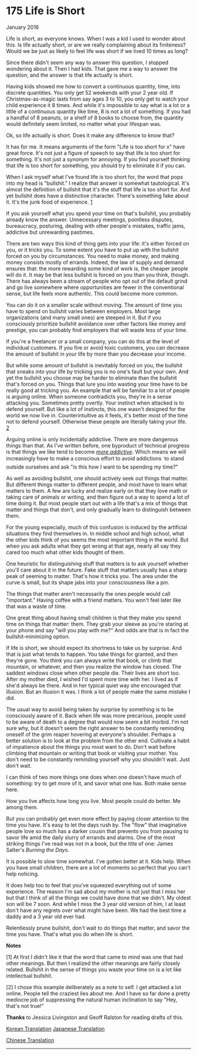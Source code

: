 # 175 Life is Short


  
 
  
 January 2016   
  
 Life is short, as everyone knows. When I was a kid I used to wonder about this. Is life actually short, or are we really complaining about its finiteness? Would we be just as likely to feel life was short if we lived 10 times as long?   
  
 Since there didn't seem any way to answer this question, I stopped wondering about it. Then I had kids. That gave me a way to answer the question, and the answer is that life actually is short.   
  
 Having kids showed me how to convert a continuous quantity, time, into discrete quantities. You only get 52 weekends with your 2 year old. If Christmas-as-magic lasts from say ages 3 to 10, you only get to watch your child experience it 8 times. And while it's impossible to say what is a lot or a little of a continuous quantity like time, 8 is not a lot of something. If you had a handful of 8 peanuts, or a shelf of 8 books to choose from, the quantity would definitely seem limited, no matter what your lifespan was.   
  
 Ok, so life actually is short. Does it make any difference to know that?   
  
 It has for me. It means arguments of the form "Life is too short for x" have great force. It's not just a figure of speech to say that life is too short for something. It's not just a synonym for annoying. If you find yourself thinking that life is too short for something, you should try to eliminate it if you can.   
  
 When I ask myself what I've found life is too short for, the word that pops into my head is "bullshit." I realize that answer is somewhat tautological. It's almost the definition of bullshit that it's the stuff that life is too short for. And yet bullshit does have a distinctive character. There's something fake about it. It's the junk food of experience. [1](#life_is_short_note1)   
  
 If you ask yourself what you spend your time on that's bullshit, you probably already know the answer. Unnecessary meetings, pointless disputes, bureaucracy, posturing, dealing with other people's mistakes, traffic jams, addictive but unrewarding pastimes.   
  
 There are two ways this kind of thing gets into your life: it's either forced on you, or it tricks you. To some extent you have to put up with the bullshit forced on you by circumstances. You need to make money, and making money consists mostly of errands. Indeed, the law of supply and demand ensures that: the more rewarding some kind of work is, the cheaper people will do it. It may be that less bullshit is forced on you than you think, though. There has always been a stream of people who opt out of the default grind and go live somewhere where opportunities are fewer in the conventional sense, but life feels more authentic. This could become more common.   
  
 You can do it on a smaller scale without moving. The amount of time you have to spend on bullshit varies between employers. Most large organizations (and many small ones) are steeped in it. But if you consciously prioritize bullshit avoidance over other factors like money and prestige, you can probably find employers that will waste less of your time.   
  
 If you're a freelancer or a small company, you can do this at the level of individual customers. If you fire or avoid toxic customers, you can decrease the amount of bullshit in your life by more than you decrease your income.   
  
 But while some amount of bullshit is inevitably forced on you, the bullshit that sneaks into your life by tricking you is no one's fault but your own. And yet the bullshit you choose may be harder to eliminate than the bullshit that's forced on you. Things that lure you into wasting your time have to be really good at tricking you. An example that will be familiar to a lot of people is arguing online. When someone contradicts you, they're in a sense attacking you. Sometimes pretty overtly. Your instinct when attacked is to defend yourself. But like a lot of instincts, this one wasn't designed for the world we now live in. Counterintuitive as it feels, it's better most of the time not to defend yourself. Otherwise these people are literally taking your life. [2](#life_is_short_note2)   
  
 Arguing online is only incidentally addictive. There are more dangerous things than that. As I've written before, one byproduct of technical progress is that things we like tend to become [_more addictive_](addiction.html). Which means we will increasingly have to make a conscious effort to avoid addictions  to stand outside ourselves and ask "is this how I want to be spending my time?"   
  
 As well as avoiding bullshit, one should actively seek out things that matter. But different things matter to different people, and most have to learn what matters to them. A few are lucky and realize early on that they love math or taking care of animals or writing, and then figure out a way to spend a lot of time doing it. But most people start out with a life that's a mix of things that matter and things that don't, and only gradually learn to distinguish between them.   
  
 For the young especially, much of this confusion is induced by the artificial situations they find themselves in. In middle school and high school, what the other kids think of you seems the most important thing in the world. But when you ask adults what they got wrong at that age, nearly all say they cared too much what other kids thought of them.   
  
 One heuristic for distinguishing stuff that matters is to ask yourself whether you'll care about it in the future. Fake stuff that matters usually has a sharp peak of seeming to matter. That's how it tricks you. The area under the curve is small, but its shape jabs into your consciousness like a pin.   
  
 The things that matter aren't necessarily the ones people would call "important." Having coffee with a friend matters. You won't feel later like that was a waste of time.   
  
 One great thing about having small children is that they make you spend time on things that matter: them. They grab your sleeve as you're staring at your phone and say "will you play with me?" And odds are that is in fact the bullshit-minimizing option.   
  
 If life is short, we should expect its shortness to take us by surprise. And that is just what tends to happen. You take things for granted, and then they're gone. You think you can always write that book, or climb that mountain, or whatever, and then you realize the window has closed. The saddest windows close when other people die. Their lives are short too. After my mother died, I wished I'd spent more time with her. I lived as if she'd always be there. And in her typical quiet way she encouraged that illusion. But an illusion it was. I think a lot of people make the same mistake I did.   
  
 The usual way to avoid being taken by surprise by something is to be consciously aware of it. Back when life was more precarious, people used to be aware of death to a degree that would now seem a bit morbid. I'm not sure why, but it doesn't seem the right answer to be constantly reminding oneself of the grim reaper hovering at everyone's shoulder. Perhaps a better solution is to look at the problem from the other end. Cultivate a habit of impatience about the things you most want to do. Don't wait before climbing that mountain or writing that book or visiting your mother. You don't need to be constantly reminding yourself why you shouldn't wait. Just don't wait.   
  
 I can think of two more things one does when one doesn't have much of something: try to get more of it, and savor what one has. Both make sense here.   
  
 How you live affects how long you live. Most people could do better. Me among them.   
  
 But you can probably get even more effect by paying closer attention to the time you have. It's easy to let the days rush by. The "flow" that imaginative people love so much has a darker cousin that prevents you from pausing to savor life amid the daily slurry of errands and alarms. One of the most striking things I've read was not in a book, but the title of one: James Salter's _Burning the Days_.   
  
 It is possible to slow time somewhat. I've gotten better at it. Kids help. When you have small children, there are a lot of moments so perfect that you can't help noticing.   
  
 It does help too to feel that you've squeezed everything out of some experience. The reason I'm sad about my mother is not just that I miss her but that I think of all the things we could have done that we didn't. My oldest son will be 7 soon. And while I miss the 3 year old version of him, I at least don't have any regrets over what might have been. We had the best time a daddy and a 3 year old ever had.   
  
 Relentlessly prune bullshit, don't wait to do things that matter, and savor the time you have. That's what you do when life is short.   
  
 
  
 
  
 
  
 
  
 
  
 
  
 **Notes**   
  
 <a name=life_is_short_note1>[1]</a> At first I didn't like it that the word that came to mind was one that had other meanings. But then I realized the other meanings are fairly closely related. Bullshit in the sense of things you waste your time on is a lot like intellectual bullshit.   
  
 <a name=life_is_short_note2>[2]</a> I chose this example deliberately as a note to self. I get attacked a lot online. People tell the craziest lies about me. And I have so far done a pretty mediocre job of suppressing the natural human inclination to say "Hey, that's not true!"   
  
 **Thanks** to Jessica Livingston and Geoff Ralston for reading drafts of this.   
  
 
  
 
  
 
  
 [Korean Translation](https://blog.naver.com/happy_alpaca/221346692172)   [Japanese Translation](https://note.com/tokyojack/n/ne4c25e990634)   
  
 [Chinese Translation](https://www.jianshu.com/p/682429f8ac3f)   
  
 
  
 
  
 
  
 

 
* * *
 

 

